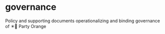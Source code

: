 # governance
Policy and supporting documents operationalizing and binding governance of ✴️🍊 Party Orange
